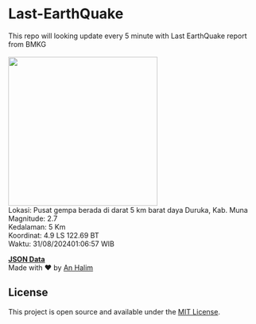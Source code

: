 # Last-EarthQuake
This repo will looking update every 5 minute with Last EarthQuake report from BMKG
<br>
<br>
<img src="https://static.bmkg.go.id/20240831010657.mmi.jpg" width="300"/>
<br>
Lokasi: Pusat gempa berada di darat 5 km barat daya Duruka, Kab. Muna <br>
Magnitude: 2.7 <br>
Kedalaman: 5 Km <br>
Koordinat: 4.9 LS 122.69 BT <br>
Waktu: 31/08/202401:06:57 WIB <br>

<a href="./data/data.json">**JSON Data**</a>
<br>
Made with ❤️ by <a href="https://github.com/an-halim">An Halim</a>
## License

This project is open source and available under the [MIT License](LICENSE).
